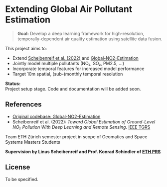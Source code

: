 # Extending Global Air Pollutant Estimation

>  **Goal:** Develop a deep learning framework for high-resolution, temporally-dependent air quality estimation using satellite data fusion.

This project aims to:
- Extend [Scheibenreif et al. (2022)](https://doi.org/10.1109/TGRS.2022.3160827) and [Global-NO2-Estimation](https://github.com/HSG-AIML/Global-NO2-Estimation)
- Jointly model multiple pollutants (NO₂, SO₂, PM2.5, ...)
- Incorporate temporal features for increased model performance
- Target 10m spatial, (sub-)monthly temporal resolution

**Status:**  
Project setup stage. Code and documentation will be added soon.

## References

- [Original codebase: Global-NO2-Estimation](https://github.com/HSG-AIML/Global-NO2-Estimation?tab=readme-ov-file)
- Scheibenreif et al. (2022): _Toward Global Estimation of Ground-Level NO₂ Pollution With Deep Learning and Remote Sensing_. [IEEE TGRS](https://doi.org/10.1109/TGRS.2022.3160827)

Team
ETH Zürich semester project in scope of Geomatics and Space Systems Masters Students

**Supervision by Linus Scheibenreif and Prof. Konrad Schindler of [ETH PRS](https://github.com/prs-eth)**

## License

To be specified.
